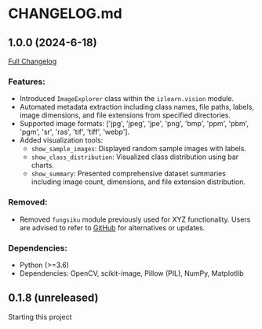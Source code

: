 # CHANGELOG.md

## 1.0.0 (2024-6-18)

[Full Changelog](https://github.com/izzalDev/izlearn/compare/origin...v1.0.0)

### **Features:**
- Introduced `ImageExplorer` class within the `izlearn.vision` module.
- Automated metadata extraction including class names, file paths, labels, image dimensions, and file extensions from specified directories.
- Supported image formats: ['jpg', 'jpeg', 'jpe', 'png', 'bmp', 'ppm', 'pbm', 'pgm', 'sr', 'ras', 'tif', 'tiff', 'webp'].
- Added visualization tools:
  - `show_sample_images`: Displayed random sample images with labels.
  - `show_class_distribution`: Visualized class distribution using bar charts.
  - `show_summary`: Presented comprehensive dataset summaries including image count, dimensions, and file extension distribution.

### **Removed:**
- Removed `fungsiku` module previously used for XYZ functionality. Users are advised to refer to [GitHub](https://github.com/your_organization/izlearn/issues) for alternatives or updates.

### **Dependencies:**
- Python (>=3.6)
- Dependencies: OpenCV, scikit-image, Pillow (PIL), NumPy, Matplotlib

## 0.1.8 (unreleased)
Starting this project

<!-- ## 1.8.0 (unreleased)

Features:

  - add support for SVN sources -> [95f32s5b](http://www.google.com)
  - add metadata allowed_push_host to new gem template -> [95f32s5b](http://www.google.com)
  - adds a `--no-install` flag to `bundle package` -> [95f32s5b](http://www.google.com)

## 1.7.0 (2014-08-13)

Security:

  - Fix for CVE-2013-0334, installing gems from an unexpected source -> [95f32s5b](http://www.google.com)

Features:

  - Gemfile `source` calls now take a block containing gems from that source -> [95f32s5b](http://www.google.com)
  - added the `:source` option to `gem` to specify a source -> [95f32s5b](http://www.google.com)

Fix:

  - warn on ambiguous gems available from more than one source -> [95f32s5b](http://www.google.com)

## 1.6.5 (2014-07-23)

Bugfixes:

  - require openssl explicitly to fix rare HTTPS request failures -> [95f32s5b](http://www.google.com)



 -->
